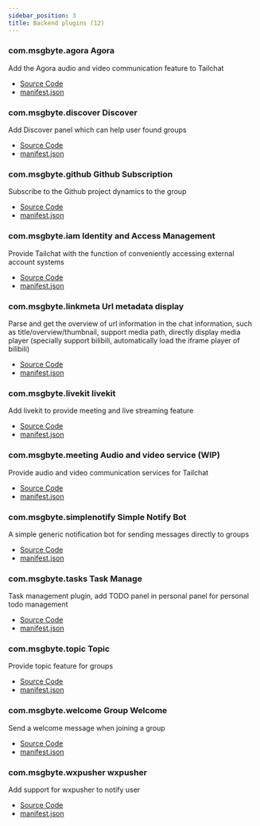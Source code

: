 ```yaml
---
sidebar_position: 3
title: Backend plugins (12)
---
```


### com.msgbyte.agora Agora

Add the Agora audio and video communication feature to Tailchat

- [Source Code](https://github.com/msgbyte/tailchat/blob/master/server/plugins/com.msgbyte.agora/web/plugins/com.msgbyte.agora)
- [manifest.json](https://github.com/msgbyte/tailchat/blob/master/server/plugins/com.msgbyte.agora/web/plugins/com.msgbyte.agora/manifest.json)


### com.msgbyte.discover Discover

Add Discover panel which can help user found groups

- [Source Code](https://github.com/msgbyte/tailchat/blob/master/server/plugins/com.msgbyte.discover/web/plugins/com.msgbyte.discover)
- [manifest.json](https://github.com/msgbyte/tailchat/blob/master/server/plugins/com.msgbyte.discover/web/plugins/com.msgbyte.discover/manifest.json)


### com.msgbyte.github Github Subscription

Subscribe to the Github project dynamics to the group

- [Source Code](https://github.com/msgbyte/tailchat/blob/master/server/plugins/com.msgbyte.github/web/plugins/com.msgbyte.github)
- [manifest.json](https://github.com/msgbyte/tailchat/blob/master/server/plugins/com.msgbyte.github/web/plugins/com.msgbyte.github/manifest.json)


### com.msgbyte.iam Identity and Access Management

Provide Tailchat with the function of conveniently accessing external account systems

- [Source Code](https://github.com/msgbyte/tailchat/blob/master/server/plugins/com.msgbyte.iam/web/plugins/com.msgbyte.iam)
- [manifest.json](https://github.com/msgbyte/tailchat/blob/master/server/plugins/com.msgbyte.iam/web/plugins/com.msgbyte.iam/manifest.json)


### com.msgbyte.linkmeta Url metadata display

Parse and get the overview of url information in the chat information, such as title/overview/thumbnail, support media path, directly display media player (specially support bilibili, automatically load the iframe player of bilibili)

- [Source Code](https://github.com/msgbyte/tailchat/blob/master/server/plugins/com.msgbyte.linkmeta/web/plugins/com.msgbyte.linkmeta)
- [manifest.json](https://github.com/msgbyte/tailchat/blob/master/server/plugins/com.msgbyte.linkmeta/web/plugins/com.msgbyte.linkmeta/manifest.json)


### com.msgbyte.livekit livekit

Add livekit to provide meeting and live streaming feature

- [Source Code](https://github.com/msgbyte/tailchat/blob/master/server/plugins/com.msgbyte.livekit/web/plugins/com.msgbyte.livekit)
- [manifest.json](https://github.com/msgbyte/tailchat/blob/master/server/plugins/com.msgbyte.livekit/web/plugins/com.msgbyte.livekit/manifest.json)


### com.msgbyte.meeting Audio and video service (WIP)

Provide audio and video communication services for Tailchat

- [Source Code](https://github.com/msgbyte/tailchat/blob/master/server/plugins/com.msgbyte.meeting/web/plugins/com.msgbyte.meeting)
- [manifest.json](https://github.com/msgbyte/tailchat/blob/master/server/plugins/com.msgbyte.meeting/web/plugins/com.msgbyte.meeting/manifest.json)


### com.msgbyte.simplenotify Simple Notify Bot

A simple generic notification bot for sending messages directly to groups

- [Source Code](https://github.com/msgbyte/tailchat/blob/master/server/plugins/com.msgbyte.simplenotify/web/plugins/com.msgbyte.simplenotify)
- [manifest.json](https://github.com/msgbyte/tailchat/blob/master/server/plugins/com.msgbyte.simplenotify/web/plugins/com.msgbyte.simplenotify/manifest.json)


### com.msgbyte.tasks Task Manage

Task management plugin, add TODO panel in personal panel for personal todo management

- [Source Code](https://github.com/msgbyte/tailchat/blob/master/server/plugins/com.msgbyte.tasks/web/plugins/com.msgbyte.tasks)
- [manifest.json](https://github.com/msgbyte/tailchat/blob/master/server/plugins/com.msgbyte.tasks/web/plugins/com.msgbyte.tasks/manifest.json)


### com.msgbyte.topic Topic

Provide topic feature for groups

- [Source Code](https://github.com/msgbyte/tailchat/blob/master/server/plugins/com.msgbyte.topic/web/plugins/com.msgbyte.topic)
- [manifest.json](https://github.com/msgbyte/tailchat/blob/master/server/plugins/com.msgbyte.topic/web/plugins/com.msgbyte.topic/manifest.json)


### com.msgbyte.welcome Group Welcome

Send a welcome message when joining a group

- [Source Code](https://github.com/msgbyte/tailchat/blob/master/server/plugins/com.msgbyte.welcome/web/plugins/com.msgbyte.welcome)
- [manifest.json](https://github.com/msgbyte/tailchat/blob/master/server/plugins/com.msgbyte.welcome/web/plugins/com.msgbyte.welcome/manifest.json)


### com.msgbyte.wxpusher wxpusher

Add support for wxpusher to notify user

- [Source Code](https://github.com/msgbyte/tailchat/blob/master/server/plugins/com.msgbyte.wxpusher/web/plugins/com.msgbyte.wxpusher)
- [manifest.json](https://github.com/msgbyte/tailchat/blob/master/server/plugins/com.msgbyte.wxpusher/web/plugins/com.msgbyte.wxpusher/manifest.json)

